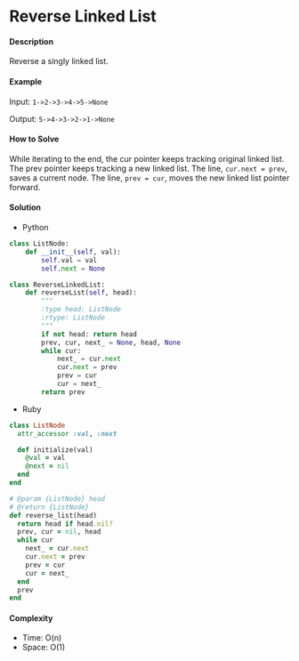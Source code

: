 # Reverse Linked List

#### Description

Reverse a singly linked list.

#### Example
Input: `1->2->3->4->5->None`

Output: `5->4->3->2->1->None`

#### How to Solve

While iterating to the end, the cur pointer keeps tracking original linked list. The prev pointer keeps tracking a new linked list. The line, `cur.next = prev`, saves a current node. 
The line, `prev = cur`, moves the new linked list pointer forward.

#### Solution
- Python

```python
class ListNode:
    def __init__(self, val):
        self.val = val
        self.next = None

class ReverseLinkedList:
    def reverseList(self, head):
        """
        :type head: ListNode
        :rtype: ListNode
        """
        if not head: return head
        prev, cur, next_ = None, head, None
        while cur:
            next_ = cur.next
            cur.next = prev
            prev = cur
            cur = next_
        return prev
```

- Ruby

```ruby
class ListNode
  attr_accessor :val, :next

  def initialize(val)
    @val = val
    @next = nil
  end
end

# @param {ListNode} head
# @return {ListNode}
def reverse_list(head)
  return head if head.nil?
  prev, cur = nil, head
  while cur
    next_ = cur.next
    cur.next = prev
    prev = cur
    cur = next_
  end
  prev
end
```

#### Complexity
- Time: O(n)
- Space: O(1)